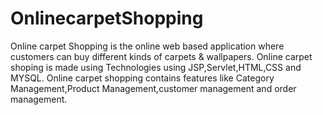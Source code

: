 # OnlinecarpetShopping
Online carpet Shopping is the online web based application where customers can buy different kinds of carpets & wallpapers.
Online carpet shoping is made using Technologies using JSP,Servlet,HTML,CSS and MYSQL.
Online carpet shopping contains features like Category Management,Product Management,customer management and order management.
